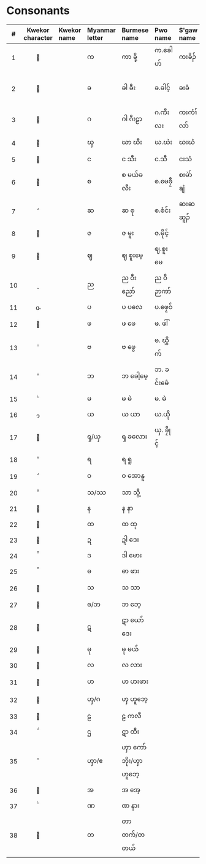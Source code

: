 # Consonants

| # | Kwekor character | Kwekor name | Myanmar letter | Burmese name | Pwo name | S'gaw name | Thai letter | Thai name | IPA | English name | Unicode name |
|:-:|:-:|:--|:--|:--|:--|:--|:--|:--|:--|:--|:--|
|1|||က|ကာ ခို့|က.ခေါဟ်|ကးခိၣ်|ก|กะ โค|/k/|ka kho|KA|
|2|||ခ|ခါ ခီး|ခ.ခါင့်|ခးခံ|ข|คะ คี|/kʰ/|kha khaing / kha khi|KHA|
|3|||ဂ|ဂါ ဂီးဠာ|ဂ.ကီးလး|ကးကံၢ်လာ်|ค|กะ กีลา|/g/|ga gilaa|GA|
|4|||ၰ|ဃာ ဃီး|ဃ.ဃဲး|ဃးဃံ|ฆ|ฆะ กระดูก|/x/|gha ghii|GHA|
|5|||င|င သီး|င.သီ|ငးသံ|ง|งะ ซี|/ŋ/|nga thi|NGA|
|6|||စ|စ မယ်ခလီး|စ.မေခၠီ|စးမဲာ်ချံ|จ|ซะ แหม่คลี|/s/|sa mekhlii|CA|
|7|||ဆ|ဆ စု|စ.စံင်း|ဆးဆဆူၣ်|ฉ|ซะ ซื่อ|/sʰ/|sa su|CHA|
|8|||ဇ|ဇ မူး|ဇ.မိုင့်||ช||/s/|sa muu|JA|
|9|||ဈ|ဈ စူးမေ့|ဈ.စူးမေ||ฌ||/s/|sa suumee|JHA|
|10|||ည|ည ဝီးညော်|ည ဝိဉာကာ်||ญ||/ɲ/|nya winyo|NYA|
|11|||ပ|ပ ပလေ|ပ.ဖၠေဝ်||ป||/p/|pa ple|PA|
|12|||ဖ|ဖ ဖေ|ဖ. ဖါ်||ผ||/pʰ/|pha phe|PHA|
|13|||ဗ|ဗ ဖွေ|ဗ. ဃွှိက်||พ||/b/|ba bwe|BA|
|14|||ဘ|ဘ ခေါ့မေ့|ဘ. ခင်းမေံ||ภ||/b/|ba khome|BHA|
|15|||မ|မ မဲ|မ. မဲ||ม||/m/|ma me|MA|
|16|||ယ|ယ ယာ|ယ.ယို||ย||/j/|ya yaa|YA|
|17|||ၡ/ယှ|ၡ ခလေား|ယှ. ခၠိုင့်||ซ||/s-ʃ/|sha kloe|SHA|
|18|||ရ|ရ ရူ|||ร||/r/|ra ruu|RA|
|19|||ဝ|ဝ အောနူ|||ว||/w/|wa onuu|WA|
|20|||သ/ဿ|သာ သွီ့|||ฌ||/θ/|tha thwi|THHA|
|21|||န|န နာ|||น||/n/|na naa|NA|
|22|||ထ|ထ ထု|||ถ||/tʰ/|tha thu|THA|
|23|||ဍ|ဍါ ဒေး|||ด||/d/|da dee|DDA|
|24|||ဒ|ဒါ မေား|||ท||/d/|da moo|DA|
|25|||ဓ|ဓာ ဖား|||ธ||/d/|da pha|DHA|
|26|||သ|သ သာ|||ส||/s-θ/|sa saa|SA|
|27|||ၜ/ဘ|ဘ ဘေ့|||บ||/ɓ/|ba be|BBA|
|28|||ဋ|ဋာ ယော်ဒေး|||ฑ||/ɗ/|da yodee|DDDA|
|29|||မု|မု မယ်|||ม||/m/|mu me|MU|
|30|||လ|လ လား|||ล||/l/|la laa|LA|
|31|||ဟ|ဟ ဟးဖား|||ห||/h/|ha huphoe|HA|
|32|||ၯ/ဂ|ၯ ဟူဘေ့|||ฮง||/ɣ-ɰ/|xa xube|GXA|
|33|||ဠ|ဠ ကလီ|||ฬ||/l/|la galii|LLA|
|34|||ဌ|ဋာ ထီး|||ฐ||/tʰ/|tha thii|TTHA|
|35|||ၯာ/ဧ|ၯာ ကော်ဘိုး/ၯာ ဟူဘေ့||||หง|/ɣ/|xa xoboo|KXA|
|36|||အ|အ အေ့|||อ||/ʔ/|a e|A|
|37|||ဏ|ဏ နား|||ณ||/n/|na naa|NNA|
|38|||တ|တာ တက်/တ တယ်|||ต||/t/|ta tuk|TTA|
